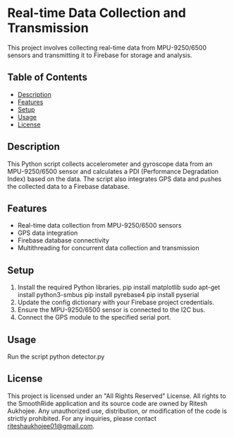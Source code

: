 # Real-time Data Collection and Transmission

This project involves collecting real-time data from MPU-9250/6500 sensors and transmitting it to Firebase for storage and analysis.

## Table of Contents
- [Description](#description)
- [Features](#features)
- [Setup](#setup)
- [Usage](#usage)
- [License](#license)

## Description
This Python script collects accelerometer and gyroscope data from an MPU-9250/6500 sensor and calculates a PDI (Performance Degradation Index) based on the data. The script also integrates GPS data and pushes the collected data to a Firebase database.

## Features
- Real-time data collection from MPU-9250/6500 sensors
- GPS data integration
- Firebase database connectivity
- Multithreading for concurrent data collection and transmission

## Setup

1. Install the required Python libraries.
   pip install matplotlib
   sudo apt-get install python3-smbus
   pip install pyrebase4
   pip install pyserial
2. Update the config dictionary with your Firebase project credentials.
3. Ensure the MPU-9250/6500 sensor is connected to the I2C bus.
4. Connect the GPS module to the specified serial port.

## Usage 
Run the script
   python detector.py
## License
This project is licensed under an "All Rights Reserved" License. All rights to the SmoothRide application and its source code are owned by Ritesh Aukhojee. Any unauthorized use, distribution, or modification of the code is strictly prohibited. For any inquiries, please contact riteshaukhojee01@gmail.com.
   
   
